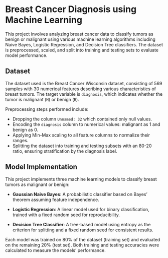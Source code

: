 # Breast Cancer Diagnosis using Machine Learning

This project involves analyzing breast cancer data to classify tumors as benign or malignant using various machine learning algorithms including Naive Bayes, Logistic Regression, and Decision Tree classifiers. The dataset is preprocessed, scaled, and split into training and testing sets to evaluate model performance.

## Dataset

The dataset used is the Breast Cancer Wisconsin dataset, consisting of 569 samples with 30 numerical features describing various characteristics of breast tumors. The target variable is `diagnosis`, which indicates whether the tumor is malignant (`M`) or benign (`B`).

Preprocessing steps performed include:  
- Dropping the column `Unnamed: 32` which contained only null values.  
- Encoding the `diagnosis` column to numerical values: malignant as 1 and benign as 0.  
- Applying Min-Max scaling to all feature columns to normalize their ranges.  
- Splitting the dataset into training and testing subsets with an 80-20 ratio, ensuring stratification by the diagnosis label.

## Model Implementation

This project implements three machine learning models to classify breast tumors as malignant or benign:

- **Gaussian Naive Bayes**: A probabilistic classifier based on Bayes’ theorem assuming feature independence.

- **Logistic Regression**: A linear model used for binary classification, trained with a fixed random seed for reproducibility.

- **Decision Tree Classifier**: A tree-based model using entropy as the criterion for splitting and a fixed random seed for consistent results.

Each model was trained on 80% of the dataset (training set) and evaluated on the remaining 20% (test set). Both training and testing accuracies were calculated to measure the models’ performance.
